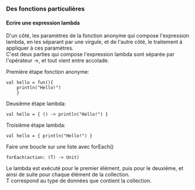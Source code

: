 ### Des fonctions particulières
#### Ecrire une expression lambda
D'un côté, les paramètres de la fonction anonyme qui compose l'expression lambda, en les séparant par une virgule, et de l'autre côté, le traitement à appliquer à ces paramètres.<br>
C'est deux parties qui compose l'expression lambda sont séparée par l'opérateur ->, et tout vient entre accolade.

Première étape fonction anonyme:
```
val hello = fun(){
    println("Hello!")
    }
```
Deusième étape lambda:
```
val hello = { () -> println("Hello!") }
```
Troisième étape lambda:
```
val hello = { println("Hello!") }
```
Faire une boucle sur une liste avec forEach()
```
forEach(action: (T) -> Unit)
```
Le lambda est exécuté pour le premier élément, puis pour le deuxième, et ainsi de suite pour chaque élément de la collection.<br>
T correspond au type de données que contient la collection.